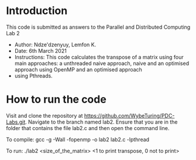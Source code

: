 # Introduction
This code is submitted as answers to the Parallel and Distributed Computing Lab 2
* Author: Ndze'dzenyuy, Lemfon K.
* Date: 6th March 2021
* Instructions: This code calculates the transpose of a matrix using four main approaches: a unthreaded naive approach, naive and an optimised approach using OpenMP and an optimised approach
* using Pthreads. 

# How to run the code
Visit and clone the repository at https://github.com/WybeTuring/PDC-Labs.git. Navigate to the branch named lab2. Ensure that you are in the folder that contains the file lab2.c and then open the command line. 

To compile: gcc -g -Wall -fopenmp -o lab2 lab2.c -lpthread

To run: ./lab2 <size_of_the_matrix> <1 to print transpose, 0 not to print>
